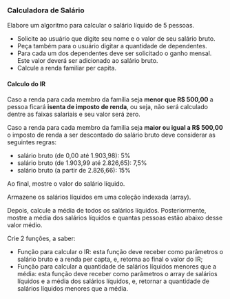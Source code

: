 ### Calculadora de Salário

Elabore um algoritmo para calcular o salário líquido de 5 pessoas.
- Solicite ao usuário que digite seu nome e o valor de seu salário bruto.
- Peça também para o usuário digitar a quantidade de dependentes.
- Para cada um dos dependentes deve ser solicitado o ganho mensal. Este valor deverá ser adicionado ao salário bruto.
- Calcule a renda familiar per capita.

#### Calculo do IR
Caso a renda para cada membro da família seja **menor que R$ 500,00** a pessoa ficará **isenta de imposto de renda**, ou seja, não será calculado dentre as faixas salariais e seu valor será zero.

Caso a renda para cada membro da familia seja **maior ou igual a R$ 500,00** o imposto de renda a ser descontado do salário bruto deve considerar as seguintes regras:
- salário bruto (de 0,00 até 1.903,98): 5%
- salário bruto (de 1.903,99 até 2.826,65): 7,5%
- salário bruto (a partir de 2.826,66): 15%

Ao final, mostre o valor do salário líquido.

Armazene os salários líquidos em uma coleção indexada (array).

Depois, calcule a média de todos os salários líquidos. Posteriormente, mostre a média dos salários líquidos e quantas pessoas estão abaixo desse valor médio.

Crie 2 funções, a saber:
- Função para calcular o IR: esta função deve receber como parâmetros o salário bruto e a renda per capta, e, retorna ao final o valor do IR;
- Função para calcular a quantidade de salários líquidos menores que a média: esta função deve receber como parâmetros o array de salários líquidos e a média dos salários líquidos, e, retornar a quantidade de salários líquidos menores que a média.